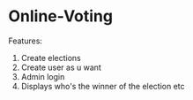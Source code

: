 # Online-Voting
Features:
1) Create elections 
2) Create user as u want 
3) Admin login 
4) Displays who's the winner of the election etc

